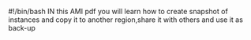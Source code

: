 #!/bin/bash
IN this AMI pdf you will learn how to create snapshot of instances and copy it to another region,share it with others and use it as back-up
